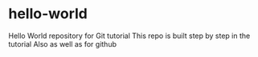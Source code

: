 # hello-world
Hello World repository for Git tutorial
This repo is built step by step in the tutorial 
Also as well as for github
